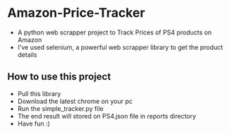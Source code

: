# Amazon-Price-Tracker
- A python web scrapper project to Track Prices of PS4 products on Amazon
- I've used selenium, a powerful web scrapper library to get the product details
## How to use this project
- Pull this library
- Download the latest chrome on your pc
- Run the simple_tracker.py file
- The end result will stored on PS4.json file in reports directory
- Have fun :)
